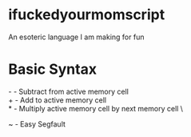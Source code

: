 # ifuckedyourmomscript
An esoteric language I am making for fun

# Basic Syntax

\- \- Subtract from active memory cell \
\+ \- Add to active memory cell \
\* \- Multiply active memory cell by next memory cell \

\~ \- Easy Segfault
